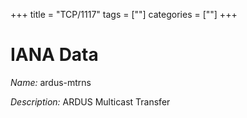 +++
title = "TCP/1117"
tags = [""]
categories = [""]
+++

# IANA Data

_Name:_ ardus-mtrns

_Description:_ ARDUS Multicast Transfer


